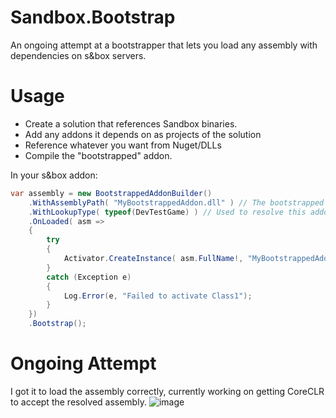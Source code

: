# Sandbox.Bootstrap

An ongoing attempt at a bootstrapper that lets you load any assembly with dependencies on s&box servers. 

# Usage

* Create a solution that references Sandbox binaries.
* Add any addons it depends on as projects of the solution
* Reference whatever you want from Nuget/DLLs
* Compile the "bootstrapped" addon.

In your s&box addon:

```cs
var assembly = new BootstrappedAddonBuilder()
	.WithAssemblyPath( "MyBootstrappedAddon.dll" ) // The bootstrapped addon assembly.
	.WithLookupType( typeof(DevTestGame) ) // Used to resolve this addon assembly with the dynamically built one.
	.OnLoaded( asm =>
	{
		try
		{
			Activator.CreateInstance( asm.FullName!, "MyBootstrappedAddon.Class1" );
		}
		catch (Exception e)
		{
			Log.Error(e, "Failed to activate Class1");
		}
	})
	.Bootstrap();
```

# Ongoing Attempt

I got it to load the assembly correctly, currently working on getting CoreCLR to accept the resolved assembly.
![image](https://user-images.githubusercontent.com/25248023/118828840-e974ae80-b8bd-11eb-9c9b-3ff5a3f6b227.png)
